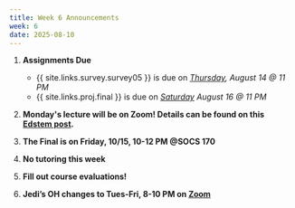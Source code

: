 ```yaml
---
title: Week 6 Announcements
week: 6
date: 2025-08-10
---
```


1. **Assignments Due**
    * {{ site.links.survey.survey05 }} is due on *<u>Thursday</u>, August 14 @ 11 PM*
    * {{ site.links.proj.final }} is due on *<u>Saturday</u> August 16 @ 11 PM*

2. **Monday's lecture will be on Zoom! Details can be found on this [Edstem post](https://edstem.org/us/courses/80458/discussion/6856155).**
3. **The Final is on Friday, 10/15, 10-12 PM @SOCS 170**
4. **No tutoring this week**
5. **Fill out course evaluations!**
6. **Jedi’s OH changes to Tues-Fri, 8-10 PM on [Zoom](https://berkeley.zoom.us/my/jeditsang)**